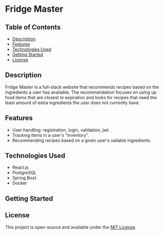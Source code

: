 # Fridge Master
## Table of Contents
- [Description](#description)
- [Features](#features)
- [Technologies Used](#technologies-used)
- [Getting Started](#getting-started)
- [License](#license)

## Description
Fridge Master is a full-stack website that recommends recipes based on the ingredients a user has available. The recommendation focuses on using up food items that are closest to expiration and looks for recipes that need the least amount of extra ingredients the user does not currently have. 
## Features
- User handling: registration, login, validation, jwt.
- Tracking items in a user's "inventory".
- Recommending recipes based on a given user's vailable ingredients.

## Technologies Used
* React.js
* PostgreSQL
* Spring Boot
* Docker
## Getting Started
## License
This project is open-source and available under the [MIT License](LICENSE).
